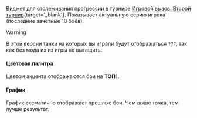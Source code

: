 Виджет для отслеживания прогрессии в турнире [Игровой вызов. Второй турнир](https://challenge.tanki.su/challenge/708){target='_blank'}. Показывает актуальную серию игрока (последние зачётные 10 боёв).

> [!WARNING]
> В этой версии танки на которых вы играли будут отображаться `???`, так как без мода их из игры не вытащить.

#### Цветовая палитра
Цветом акцента отображаются бои на **ТОП1**.

#### График
График схематично отображает прошлые бои. Чем выше точка, тем лучше результат.